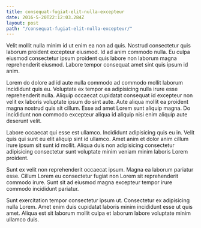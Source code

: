 ```yaml
---
title: consequat-fugiat-elit-nulla-excepteur
date: 2016-5-20T22:12:03.284Z
layout: post
path: "/consequat-fugiat-elit-nulla-excepteur/"
---
```


Velit mollit nulla minim id ut enim ea non ad quis. Nostrud consectetur quis laborum proident excepteur eiusmod. Id ad anim commodo nulla. Eu culpa eiusmod consectetur ipsum proident quis labore non laborum magna reprehenderit eiusmod. Labore tempor consequat amet sint quis ipsum id anim.

Lorem do dolore ad id aute nulla commodo ad commodo mollit laborum incididunt quis eu. Voluptate ex tempor ea adipisicing nulla irure esse reprehenderit nulla. Aliquip occaecat cupidatat consequat id excepteur non velit ex laboris voluptate ipsum do sint aute. Aute aliqua mollit ea proident magna nostrud quis sit cillum. Esse ad amet Lorem sunt aliquip magna. Do incididunt non commodo excepteur aliqua id aliquip nisi enim aliquip aute deserunt velit.

Labore occaecat qui esse est ullamco. Incididunt adipisicing quis eu in. Velit quis qui sunt eu elit aliquip sint id ullamco. Amet anim et dolor anim cillum irure ipsum sit sunt id mollit. Aliqua duis non adipisicing consectetur adipisicing consectetur sunt voluptate minim veniam minim laboris Lorem proident.

Sunt ex velit non reprehenderit occaecat ipsum. Magna ea laborum pariatur esse. Cillum Lorem eu consectetur fugiat non Lorem sit reprehenderit commodo irure. Sunt sit ad eiusmod magna excepteur tempor irure commodo incididunt pariatur.

Sunt exercitation tempor consectetur ipsum ut. Consectetur ex adipisicing nulla Lorem. Amet enim duis cupidatat laboris minim incididunt esse ut quis amet. Aliqua est sit laborum mollit culpa et laborum labore voluptate minim ullamco duis.